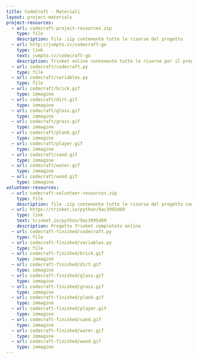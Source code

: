 ```yaml
---
title: CodeCraft - Materiali
layout: project-materials
project-resources:     
  - url: codecraft-project-resources.zip
    type: file
    description: File .zip contenente tutte le risorse del progetto
  - url: http://jumpto.cc/codecraft-go
    type: link
    text: jumpto.cc/codecraft-go
    description: Trinket online contenente tutte le risorse per il progetto "CodeCraft"
  - url: codecraft/codecraft.py
    type: file
  - url: codecraft/variables.py
    type: file
  - url: codecraft/brick.gif
    type: immagine
  - url: codecraft/dirt.gif
    type: immagine
  - url: codecraft/glass.gif
    type: immagine
  - url: codecraft/grass.gif
    type: immagine
  - url: codecraft/plank.gif
    type: immagine
  - url: codecraft/player.gif
    type: immagine
  - url: codecraft/sand.gif
    type: immagine
  - url: codecraft/water.gif
    type: immagine
  - url: codecraft/wood.gif
    type: immagine
volunteer-resources:
  - url: codecraft-volunteer-resources.zip
    type: file
    description: file .zip contenente tutte le risorse del progetto completato
  - url: https://trinket.io/python/9ac3995d69
    type: link
    text: trinket.io/python/9ac3995d69
    description: Progetto Trinket completato online
  - url: codecraft-finished/codecraft.py
    type: file
  - url: codecraft-finished/variables.py
    type: file
  - url: codecraft-finished/brick.gif
    type: immagine
  - url: codecraft-finished/dirt.gif
    type: immagine
  - url: codecraft-finished/glass.gif
    type: immagine
  - url: codecraft-finished/grass.gif
    type: immagine
  - url: codecraft-finished/plank.gif
    type: immagine
  - url: codecraft-finished/player.gif
    type: immagine
  - url: codecraft-finished/sand.gif
    type: immagine
  - url: codecraft-finished/water.gif
    type: immagine
  - url: codecraft-finished/wood.gif
    type: immagine
---
```

